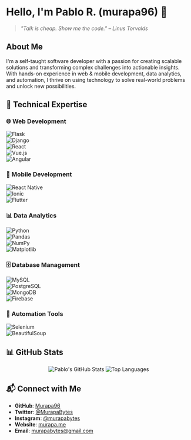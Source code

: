 # Hello, I'm Pablo R. (murapa96) 👋

> *"Talk is cheap. Show me the code." – Linus Torvalds*

## About Me
I'm a self-taught software developer with a passion for creating scalable solutions and transforming complex challenges into actionable insights. With hands-on experience in web & mobile development, data analytics, and automation, I thrive on using technology to solve real-world problems and unlock new possibilities.

## 🔧 Technical Expertise  

### 🌐 Web Development  
![Flask](https://img.shields.io/badge/Flask-%23000.svg?style=flat&logo=flask)  
![Django](https://img.shields.io/badge/Django-%23092E20.svg?style=flat&logo=django&logoColor=white)  
![React](https://img.shields.io/badge/React-%2361DAFB.svg?style=flat&logo=react&logoColor=black)  
![Vue.js](https://img.shields.io/badge/Vue.js-%234FC08D.svg?style=flat&logo=vue.js&logoColor=white)  
![Angular](https://img.shields.io/badge/Angular-%23DD0031.svg?style=flat&logo=angular&logoColor=white)  

### 📱 Mobile Development  
![React Native](https://img.shields.io/badge/React%20Native-%2361DAFB.svg?style=flat&logo=react)  
![Ionic](https://img.shields.io/badge/Ionic-%233880FF.svg?style=flat&logo=ionic&logoColor=white)  
![Flutter](https://img.shields.io/badge/Flutter-%2302569B.svg?style=flat&logo=flutter&logoColor=white)  

### 📊 Data Analytics  
![Python](https://img.shields.io/badge/Python-%233776AB.svg?style=flat&logo=python&logoColor=white)  
![Pandas](https://img.shields.io/badge/Pandas-%23150458.svg?style=flat&logo=pandas&logoColor=white)  
![NumPy](https://img.shields.io/badge/NumPy-%23013243.svg?style=flat&logo=numpy&logoColor=white)  
![Matplotlib](https://img.shields.io/badge/Matplotlib-%2344A833.svg?style=flat&logo=plotly&logoColor=white)  

### 🗄️ Database Management  
![MySQL](https://img.shields.io/badge/MySQL-%234479A1.svg?style=flat&logo=mysql&logoColor=white)  
![PostgreSQL](https://img.shields.io/badge/PostgreSQL-%234169E1.svg?style=flat&logo=postgresql&logoColor=white)  
![MongoDB](https://img.shields.io/badge/MongoDB-%2347A248.svg?style=flat&logo=mongodb&logoColor=white)  
![Firebase](https://img.shields.io/badge/Firebase-%23FFCA28.svg?style=flat&logo=firebase&logoColor=black)  

### 🤖 Automation Tools  
![Selenium](https://img.shields.io/badge/Selenium-%2343B02A.svg?style=flat&logo=selenium&logoColor=white)  
![BeautifulSoup](https://img.shields.io/badge/BeautifulSoup-%23FFD43B.svg?style=flat&logo=python&logoColor=black)  

<!-- Add more badges as needed -->

## 📊 GitHub Stats
<div align="center">
  <img src="https://github-readme-stats.vercel.app/api?username=Murapa96&show_icons=true&theme=radical" alt="Pablo's GitHub Stats" />
  <img src="https://github-readme-stats.vercel.app/api/top-langs/?username=Murapa96&layout=compact&theme=radical" alt="Top Languages" />
</div>


## 📬 Connect with Me
- **GitHub**: [Murapa96](https://github.com/Murapa96)
- **Twitter**: [@MurapaBytes](https://twitter.com/MurapaBytes)
- **Instagram**: [@murapabytes](https://www.instagram.com/murapabytes/)
- **Website**: [murapa.me](https://murapa.me)
- **Email**: [murapabytes@gmail.com](mailto:murapabytes@gmail.com)
